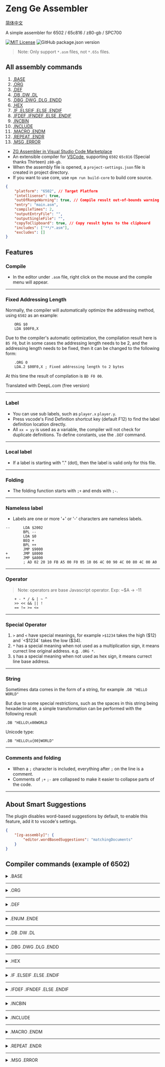 # Zeng Ge Assembler

[简体中文](../README.md)

A simple assembler for 6502 / 65c816 / z80-gb / SPC700

[![MIT License](https://img.shields.io/badge/license-MIT-blue.svg)](LICENSE)
![GitHub package.json version](https://img.shields.io/github/package-json/v/zyr2288/zg-assembler)

> Note: Only support `*.asm` files, not `*.65s` files.

## All assembly commands

1. [.BASE](#base)
2. [.ORG](#org)
3. [.DEF](#def)
4. [.DB .DW .DL](#db-dw-dl)
5. [.DBG .DWG .DLG .ENDD](#dbg-dwg-dlg-endd)
6. [.HEX](#hex)
7. [.IF .ELSEIF .ELSE .ENDIF](#if-elseif-else-endif)
8. [.IFDEF .IFNDEF .ELSE .ENDIF](#ifdef-ifndef-else-endif)
9. [.INCBIN](#incbin)
10. [.INCLUDE](#include)
11. [.MACRO .ENDM](#macro-endm)
12. [.REPEAT .ENDR](#repeat-endr)
13. [.MSG .ERROR](#msg-error)

-   [ZG Assembler in Visual Studio Code Marketplace](https://marketplace.visualstudio.com/items?itemName=ZENG-GE.zg-assembler)
-   An extensible compiler for [VSCode](https://code.visualstudio.com/), supporting `6502` `65c816` (Special thanks Thirteen) `z80-gb`.
-   When the assembly file is opened, a `project-settings.json` file is created in project directory.
-   If you want to use core, use `npm run build-core` to build core source.

```json
{
	"platform": "6502", // Target Platform
	"intellisense": true,
	"outOfRangeWarning": true, // Compile result out-of-bounds warning
	"entry": "main.asm",
	"compileTimes": 2,
	"outputEntryFile": "",
	"outputSingleFile": "",
	"copyToClipboard": true, // Copy result bytes to the clipboard
	"includes": ["**/*.asm"],
	"excludes": []
}
```

## Features

### Compile

-   In the editor under `.asm` file, right click on the mouse and the compile menu will appear.

---

### Fixed Addressing Length

Normally, the compiler will automatically optimize the addressing method, using `6502` as an example:

```
    ORG $0
    LDA $00F0,X
```

Due to the compiler's automatic optimization, the compilation result here is `B5 F0`, but in some cases the addressing length needs to be 2, and the addressing length needs to be fixed, then it can be changed to the following form:

```
    .ORG 0
    LDA.2 $00F0,X ; Fixed addressing length to 2 bytes
```

At this time the result of compilation is `BD F0 00`.

Translated with DeepL.com (free version)

---

### Label

-   You can use sub labels, such as `player.x` `player.y`.
-   Press vscode's Find Definition shortcut key (default F12) to find the label definition location directly.
-   All `xx = yy` is used as a variable, the compiler will not check for duplicate definitions. To define constants, use the `.DEF` command.

---

### Local label

-   If a label is starting with "." (dot), then the label is valid only for this file.

---

### Folding

-   The folding function starts with `;+` and ends with `;-`.

---

### Nameless label

-   Labels are one or more '+' or '-' characters are nameless labels.

```
--      LDA $2002
        BPL --
        LDA $0
        BEQ +
        BPL ++
        JMP $9000
+       JMP $8000
++      JMP $A000
        ; AD 02 20 10 FB A5 00 F0 05 10 06 4C 00 90 4C 00 80 4C 00 A0
```

---

### Operator

> Note: operators are base Javascript operator. Exp: ~$A -> -11

```
    + - * / & | ~ ^
    >> << && || !
    == != >= <=
```

---

### Special Operator

1. `>` and `<` have special meanings, for example `>$1234` takes the high ($12) and `<$1234` takes the low ($34).
2. `*` has a special meaning when not used as a multiplication sign, it means currect line original address. e.g. `.ORG *`.
3. `$` has a special meaning when not used as hex sign, it means currect line base address.

---

### String

Sometimes data comes in the form of a string, for example `.DB "HELLO WORLD"`

But due to some special restrictions, such as the spaces in this string being hexadecimal `00`, a simple transformation can be performed with the following result

`.DB "HELLO\x00WORLD`

Unicode type:

`.DB "HELLO\u{00}WORLD"`

---

### Comments and folding

-   When a `;` character is included, everything after `;` on the line is a comment.
-   Comments of `;+` `;-` are collapsed to make it easier to collapse parts of the code.

---

## About Smart Suggestions

The plugin disables word-based suggestions by default, to enable this feature, add it to vscode's settings.

```json
{
	"[zg-assembly]": {
		"editor.wordBasedSuggestions": "matchingDocuments"
	}
}
```

## Compiler commands (example of 6502)

<details>
<summary>.BASE</summary>

### `.BASE`

```
    .BASE baseAddress
```

-   Set the generated file address, the default is `.BASE 0`, it is not same as `.ORG`.
-   For example, if `.BASE $10`, the generated file will be written from `$10`, and the previous `$F` address will be `0`.

> Note:
>
> 1. Compile top-down, some variables need to be assigned for the first compile, if the first compile is unknown then compile is not successful.
> 2. If you use the `.BASE` command, after `.ORG`, otherwise it compiles incorrectly.

</details>

---

<details>
<summary>.ORG</summary>

### `.ORG`

```
    .ORG originalAddress
```

-   Set the start compile address, e.g. `.ORG $8000`, then the compile will start at $8000.
-   You can also use `.ORG *`, which means compilation will start from the current address. But the current address has to be known, otherwise the compiler reports an error.

> Note: If you use the `.BASE` command, after `.ORG`, otherwise it compiles with an error.

</details>

---

<details>
<summary>.DEF</summary>

### `.DEF`

```
    .DEF name, expression
```

-   Define a constant, for example: `.DEF idefined, $12`

> Note: `temp = $12` can also be defined, but `temp` can be re-value.

</details>

---

<details>
<summary>.ENUM .ENDE</summary>

### `.ENUM` `.ENDE`

```
    .ENUM startAddress
    label, byteLength
    ...
    .ENDE
```

-   Reassign PC and suppress assembly output. Useful for defining variables in RAM.
-   Example：

```
   .ENUM $300
   music.counter,  1    ; Same as .DEF music.counter,  $300
   music.addrHigh, 2    ; Same as .DEF music.addrHigh, $301 (music.counter + 1)
   music.addrLow,  3    ; Same as .DEF music.addrLow,  $303 (music.addrHigh + 2)
   .ENDE
```

</details>

---

<details>
<summary>.DB .DW .DL</summary>

### `.DB` `.DW` `.DL`

```
    .DB data1 [, data2, data3...]     ;1 byte
    .DW data1 [, data2, data3...]     ;2 bytes
    .DL data1 [, data2, data3...]     ;4 bytes
```

-   A series of bytes data

</details>

---

<details>
<summary>.DBG .DWG .DLG .ENDD</summary>

### `.DBG` `.DWG` `.DLG` `.ENDD`

-   Data group, get the data index.

For example:

```
    .DWG data

    .data1, .data2, .data3, .data1

    .ENDD

    LDA data:.data1     ;Result A5 00
    LDA data:.data3     ;Result A5 02
    LDA data:.data1:1   ;Result A5 03
```

</details>

---

<details>
<summary>.HEX</summary>

### `.HEX`

```
    .HEX hexString
```

-   A hexadecimal string, can be separated by spaces.

For example:

```
    .HEX 12 34567 89     ;Result(Hex) 12 34 56 07 89
```

</details>

---

<details>
<summary>.IF .ELSEIF .ELSE .ENDIF</summary>

### `.IF` `.ELSEIF` `.ELSE` `.ENDIF`

-   Process a block of code if an expression is true.

> Note: Must know the parameters value.

For example:

```
    .IF a == 5
     .....
    .ELSEIF b >= 5
     .....
    .ELSEIF c != 3
     .....
    .ELSE
     .....
    .ENDIF
```

</details>

---

<details>
<summary>.IFDEF .IFNDEF .ELSE .ENDIF</summary>

### `.IFDEF` `.IFNDEF` `.ELSE` `.ENDIF`

```
    .IFDEF label
     .....
    .ELSE
     .....
    .ENDIF
```

-   Process a block of code if a label has been defined / not defined.

</details>

---

<details>
<summary>.INCBIN</summary>

### `.INCBIN`

```
    .INCBIN filePath[, fileStartPosition, readLength]
```

-   You can read the binary content of the reference file. Please fill in the relative path of the file in the double quotes.

For example:

```
    .INCBIN "Folder\file.bin", 0, 100
```

</details>

---

<details>
<summary>.INCLUDE</summary>

### `.INCLUDE`

```
    .INCLUDE filePath
```

-   You can quote the file, please fill in the relative path of the file in double quotes. If there are also reference files in the reference file, please fill in relative to the main compilation file path. E.g:

```
    .INCLUDE "Folder\file.asm"
```

</details>

---

<details>
<summary>.MACRO .ENDM</summary>

### `.MACRO` `.ENDM`

```
    .MACRO macroName[, arg1, arg2...]
     .....
    .ENDM
```

-   Define a macro. Macro arguments are comma separated.

> Note: Arguments shoud get the value at first compilation.

> Note: All labels in macro are local labels, please do not use them outside the macro.

For example:

```
    .MACRO name, param1, param2, param3...
    ...
    .ENDM
```

Example 1:

```
    .MACRO TXY
    TXA
    TAY
    .ENDM

    TXY
```

-   The compilation result:`8A A8`

Example 2:

```
    .MACRO test, a, b
    .IF 3 == a
    LDA 3
    .ELSEIF 4 == a
    LDX 4
    .ELSEIF 5 == a && 5 == b
    LDY 5
    .ELSE
    LDA 6
    STA 6
    .ENDIF
    .ENDM

    test 3,3
    test 4,3
    test 5,4
    test 5,5
```

-   The compilation result:`A5 03 A6 04 A5 06 85 06 A4 05`

</details>

---

<details>
<summary>.REPEAT .ENDR</summary>

### `.REPEAT` `.ENDR`

```
    .REPEAT repeatTimes
     .....
    .ENDR
```

-   Repeat a block of code a specified number of times.

For example:

```
    .REPEAT 2
    NOP
    .REPEAT 3
    ASL
    .ENDR
    .ENDR
```

-   The compilation result is same as:`NOP ASL ASL ASL NOP ASL ASL ASL`

</details>

---

<details>
<summary>.MSG .ERROR</summary>

### `.MSG` `.ERROR`

```
    .MSG message[, arg1, arg2...]
    .ERROR message[, arg1, arg2...]
```

-   `MSG` - Out put a message.
-   `ERROR` - Out put a message and stop compile

```
    .ORG $8000
    .DEF test1, 10
    .DEF test2, 11
    .MSG "test {0}, ${1}, @{0}", test1, test2

	.IF test1 == 10
    .ERROR "This is test1: {0}", test1
    .ENDIF
```

-   The message is：

> test 10, $B, @0000 1010
>
> This is test1: 10

</details>
